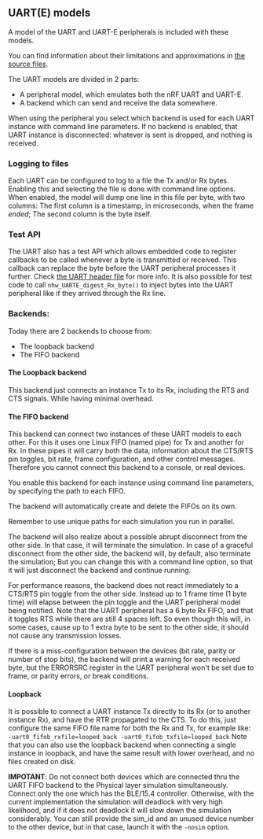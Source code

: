 ## UART(E) models

A model of the UART and UART-E peripherals is included with these models.

You can find information about their limitations and approximations in
[the source files](../src/HW_models/NHW_UART.c).

The UART models are divided in 2 parts:
* A peripheral model, which emulates both the nRF UART and UART-E.
* A backend which can send and receive the data somewhere.

When using the peripheral you select which backend is used for each UART instance
with command line parameters.
If no backend is enabled, that UART instance is disconnected: whatever is sent is dropped, and
nothing is received.

### Logging to files

Each UART can be configured to log to a file the Tx and/or Rx bytes.
Enabling this and selecting the file is done with command line options.
When enabled, the model will dump one line in this file per byte, with two columns:
The first column is a timestamp, in microseconds, when the frame *ended*;
The second column is the byte itself.

### Test API

The UART also has a test API which allows embedded code to register callbacks to be
called whenever a byte is transmitted or received. This callback can replace the byte before
the UART peripheral processes it further. Check
[the UART header file](../src/HW_models/NHW_UART.h) for more info.
It is also possible for test code to call `nhw_UARTE_digest_Rx_byte()` to inject
bytes into the UART peripheral like if they arrived through the Rx line.

### Backends:

Today there are 2 backends to choose from:
 * The loopback backend
 * The FIFO backend

#### The Loopback backend

This backend just connects an instance Tx to its Rx, including the RTS and CTS signals.
While having minimal overhead.

#### The FIFO backend

This backend can connect two instances of these UART models to each other.
For this it uses one Linux FIFO (named pipe) for Tx and another for Rx.
In these pipes it will carry both the data, information about the CTS/RTS pin toggles,
bit rate, frame configuration, and other control messages.
Therefore you cannot connect this backend to a console, or real devices.

You enable this backend for each instance using command line parameters, by specifying
the path to each FIFO.

The backend will automatically create and delete the FIFOs on its own.

Remember to use unique paths for each simulation you run in parallel.

The backend will also realize about a possible abrupt disconnect from the other side.
In that case, it will terminate the simulation.
In case of a graceful disconnect from the other side, the backend will, by default, also
terminate the simulation; But you can change this with a command line option, so that it will
just disconnect the backend and continue running.

For performance reasons, the backend does not react immediately to a CTS/RTS pin toggle from the
other side. Instead up to 1 frame time (1 byte time) will elapse between the pin toggle
and the UART peripheral model being notified. Note that the UART peripheral has a 6 byte Rx FIFO,
and that it toggles RTS while there are still 4 spaces left. So even though this will, in some cases,
cause up to 1 extra byte to be sent to the other side, it should not cause any transmission losses.

If there is a miss-configuration between the devices (bit rate, parity or number of stop bits),
the backend will print a warning for each received byte, but the ERRORSRC register in the UART
peripheral won't be set due to frame, or parity errors, or break conditions.

#### Loopback

It is possible to connect a UART instance Tx directly to its Rx (or to another instance Rx),
and have the RTR propagated to the CTS.
To do this, just configure the same FIFO file name for both the Rx and Tx, for example like:
`-uart0_fifob_rxfile=looped_back -uart0_fifob_txfile=looped_back`
Note that you can also use the loopback backend when connecting a single instance in loopback,
and have the same result with lower overhead, and no files created on disk.

**IMPOTANT**:
  Do not connect both devices which are connected thru the UART FIFO backend to the Physical layer
  simulation simultaneously. Connect only the one which has the BLE/15.4 controller.
  Otherwise, with the current implementation the simulation will deadlock with very high
  likelihood, and if it does not deadlock it will slow down the simulation considerably.
  You can still provide the sim_id and an unused device number to the other device, but
  in that case, launch it with the `-nosim` option.
